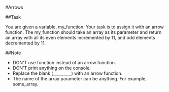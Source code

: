 #Arrows

##Task

You are given a variable, my_function. Your task is to assign it with an arrow function. 
The my_function should take an array as its parameter and return an array with all its even elements incremented by 11, and odd elements decremented by 11.

##Note

+ DON'T use function instead of an arrow function.  
+ DON'T print anything on the console.  
+ Replace the blank (_________) with an arrow function.  
+ The name of the array parameter can be anything. For example, some_array.  

